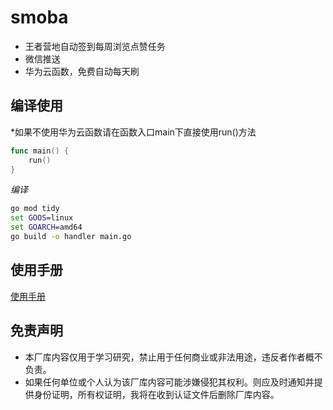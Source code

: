 # smoba
* 王者营地自动签到每周浏览点赞任务
* 微信推送
* 华为云函数，免费自动每天刷

## 编译使用
*如果不使用华为云函数请在函数入口main下直接使用run()方法
```go
func main() {
	run()
}
```
*编译*
```cmd
go mod tidy
set GOOS=linux
set GOARCH=amd64
go build -o handler main.go
```
## 使用手册
[使用手册](https://gosmoba.vercel.app/)
## 免责声明
* 本厂库内容仅用于学习研究，禁止用于任何商业或非法用途，违反者作者概不负责。
* 如果任何单位或个人认为该厂库内容可能涉嫌侵犯其权利。则应及时通知并提供身份证明，所有权证明，我将在收到认证文件后删除厂库内容。
